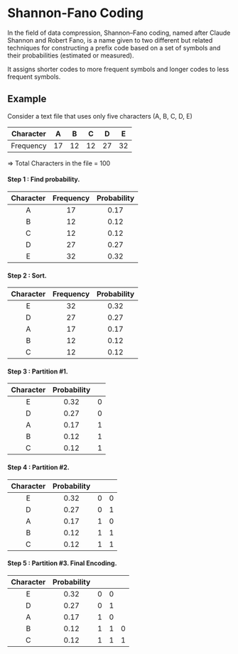# Shannon-Fano Coding

In the field of data compression, Shannon–Fano coding, named after Claude Shannon and Robert Fano, is a name given to two different but related techniques for constructing a prefix code based on a set of symbols and their probabilities (estimated or measured).

It assigns shorter codes to more frequent symbols and longer codes to less frequent symbols.

## Example
Consider a text file that uses only five characters (A, B, C, D, E)

|     Character    |      A    |      B    |      C    |      D    |      E    |
|:----------------:|:---------:|:---------:|:---------:|:---------:|:---------:|
|     Frequency    |     17    |     12    |     12    |     27    |     32    |

=> Total Characters in the file = 100

#### Step 1 : Find probability. 

|     Character    |     Frequency    |     Probability    |
|:----------------:|:----------------:|:------------------:|
|         A        |         17       |         0.17       |
|         B        |         12       |         0.12       |
|         C        |         12       |         0.12       |
|         D        |         27       |         0.27       |
|         E        |         32       |         0.32       |

#### Step 2 : Sort.

|     Character    |     Frequency    |     Probability    |
|:----------------:|:----------------:|:------------------:|
|         E        |         32       |         0.32       |
|         D        |         27       |         0.27       |
|         A        |         17       |         0.17       |
|         B        |         12       |         0.12       |
|         C        |         12       |         0.12       |

#### Step 3 : Partition #1.

|     Character    |     Probability    |          |
|:----------------:|:------------------:|:--------:|
|         E        |         0.32       |     0    |
|         D        |         0.27       |     0    |
|         A        |         0.17       |     1    |
|         B        |         0.12       |     1    |
|         C        |         0.12       |     1    |

#### Step 4 : Partition #2.

|     Character    |     Probability    |          |          |
|:----------:|:-----------:|:--------:|:--------:|
|      E     |     0.32    |     0    |     0    |
|      D     |     0.27    |     0    |     1    |
|      A     |     0.17    |     1    |     0    |
|      B     |     0.12    |     1    |     1    |
|      C     |     0.12    |     1    |     1    |

#### Step 5 : Partition #3. Final Encoding. 
|     Character    |     Probability    |          |          |          |
|:----------:|:-----------:|:--------:|:--------:|:--------:|
|      E     |     0.32    |     0    |     0    |          |
|      D     |     0.27    |     0    |     1    |          |
|      A     |     0.17    |     1    |     0    |          |
|      B     |     0.12    |     1    |     1    |     0    |
|      C     |     0.12    |     1    |     1    |     1    |

